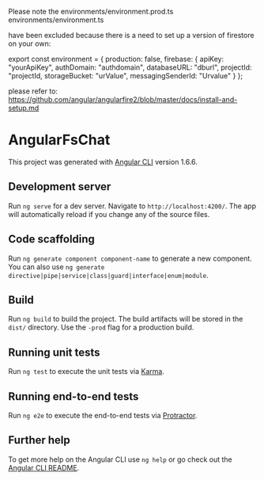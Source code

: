 Please note the 
environments/environment.prod.ts
environments/environment.ts

have been excluded because there is a need to set up a version of firestore on your own:

export const environment = {
  production: false,
  firebase: {
    apiKey: "yourApiKey",
    authDomain: "authdomain",
    databaseURL: "dburl",
    projectId: "projectId,
    storageBucket: "urValue",
    messagingSenderId: "Urvalue"
  }
};

please refer to:
https://github.com/angular/angularfire2/blob/master/docs/install-and-setup.md




# AngularFsChat

This project was generated with [Angular CLI](https://github.com/angular/angular-cli) version 1.6.6.

## Development server

Run `ng serve` for a dev server. Navigate to `http://localhost:4200/`. The app will automatically reload if you change any of the source files.

## Code scaffolding

Run `ng generate component component-name` to generate a new component. You can also use `ng generate directive|pipe|service|class|guard|interface|enum|module`.

## Build

Run `ng build` to build the project. The build artifacts will be stored in the `dist/` directory. Use the `-prod` flag for a production build.

## Running unit tests

Run `ng test` to execute the unit tests via [Karma](https://karma-runner.github.io).

## Running end-to-end tests

Run `ng e2e` to execute the end-to-end tests via [Protractor](http://www.protractortest.org/).

## Further help

To get more help on the Angular CLI use `ng help` or go check out the [Angular CLI README](https://github.com/angular/angular-cli/blob/master/README.md).
